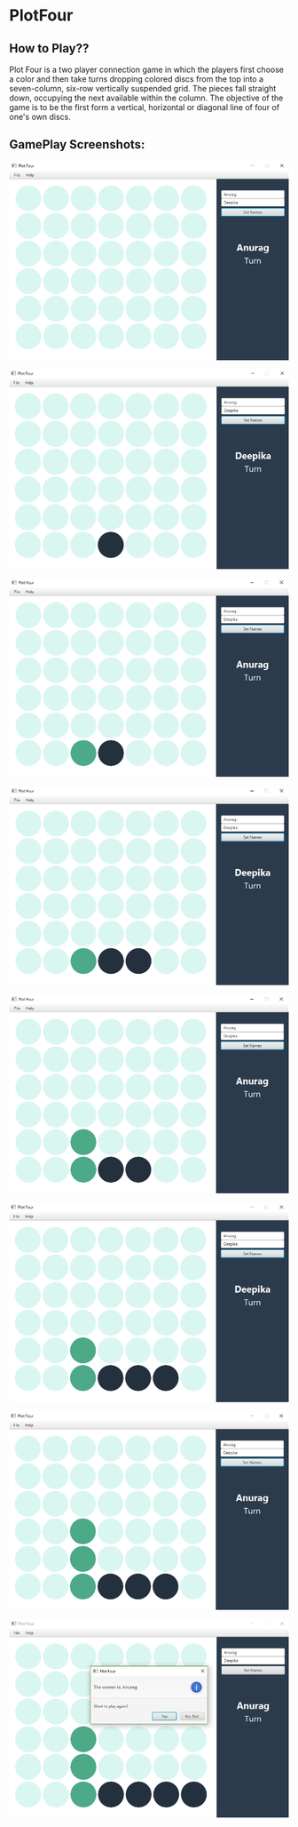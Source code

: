 # PlotFour


## How to Play??

Plot Four is a two player connection game in which
the players first choose a color and then take turns 
dropping colored discs from the top into a seven-column,
six-row vertically suspended grid.
The pieces fall straight down, occupying the next
available within the column.
The objective of the game is to be the first form a
vertical, horizontal or diagonal line of four of one's
own discs.

## GamePlay Screenshots:

![Screenshot-1](https://github.com/kmranrg/PlotFour/blob/master/out/artifacts/PlotFour_jar/Screenshots/1.PNG)

![Screenshot-2](https://github.com/kmranrg/PlotFour/blob/master/out/artifacts/PlotFour_jar/Screenshots/2.PNG)

![Screenshot-3](https://github.com/kmranrg/PlotFour/blob/master/out/artifacts/PlotFour_jar/Screenshots/3.PNG)

![Screenshot-4](https://github.com/kmranrg/PlotFour/blob/master/out/artifacts/PlotFour_jar/Screenshots/4.PNG)

![Screenshot-5](https://github.com/kmranrg/PlotFour/blob/master/out/artifacts/PlotFour_jar/Screenshots/5.PNG)

![Screenshot-6](https://github.com/kmranrg/PlotFour/blob/master/out/artifacts/PlotFour_jar/Screenshots/6.PNG)

![Screenshot-7](https://github.com/kmranrg/PlotFour/blob/master/out/artifacts/PlotFour_jar/Screenshots/7.PNG)

![Screenshot-8](https://github.com/kmranrg/PlotFour/blob/master/out/artifacts/PlotFour_jar/Screenshots/8.PNG)
